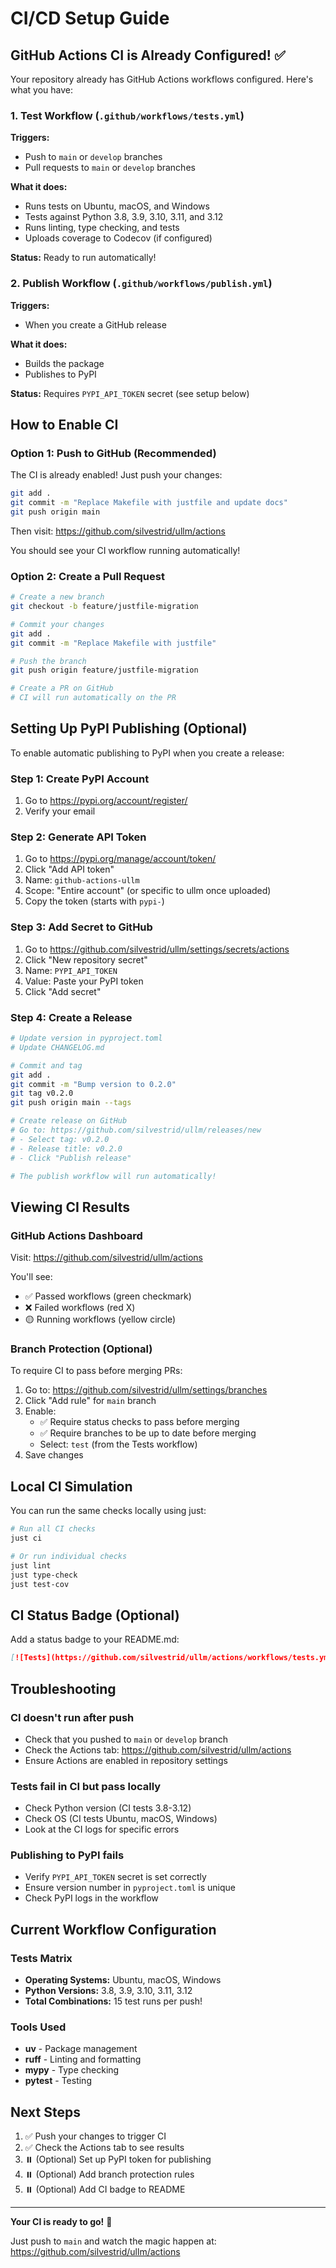 # CI/CD Setup Guide

## GitHub Actions CI is Already Configured! ✅

Your repository already has GitHub Actions workflows configured. Here's what you have:

### 1. Test Workflow (`.github/workflows/tests.yml`)

**Triggers:**
- Push to `main` or `develop` branches
- Pull requests to `main` or `develop` branches

**What it does:**
- Runs tests on Ubuntu, macOS, and Windows
- Tests against Python 3.8, 3.9, 3.10, 3.11, and 3.12
- Runs linting, type checking, and tests
- Uploads coverage to Codecov (if configured)

**Status:** Ready to run automatically!

### 2. Publish Workflow (`.github/workflows/publish.yml`)

**Triggers:**
- When you create a GitHub release

**What it does:**
- Builds the package
- Publishes to PyPI

**Status:** Requires `PYPI_API_TOKEN` secret (see setup below)

## How to Enable CI

### Option 1: Push to GitHub (Recommended)

The CI is already enabled! Just push your changes:

```bash
git add .
git commit -m "Replace Makefile with justfile and update docs"
git push origin main
```

Then visit: https://github.com/silvestrid/ullm/actions

You should see your CI workflow running automatically!

### Option 2: Create a Pull Request

```bash
# Create a new branch
git checkout -b feature/justfile-migration

# Commit your changes
git add .
git commit -m "Replace Makefile with justfile"

# Push the branch
git push origin feature/justfile-migration

# Create a PR on GitHub
# CI will run automatically on the PR
```

## Setting Up PyPI Publishing (Optional)

To enable automatic publishing to PyPI when you create a release:

### Step 1: Create PyPI Account
1. Go to https://pypi.org/account/register/
2. Verify your email

### Step 2: Generate API Token
1. Go to https://pypi.org/manage/account/token/
2. Click "Add API token"
3. Name: `github-actions-ullm`
4. Scope: "Entire account" (or specific to ullm once uploaded)
5. Copy the token (starts with `pypi-`)

### Step 3: Add Secret to GitHub
1. Go to https://github.com/silvestrid/ullm/settings/secrets/actions
2. Click "New repository secret"
3. Name: `PYPI_API_TOKEN`
4. Value: Paste your PyPI token
5. Click "Add secret"

### Step 4: Create a Release
```bash
# Update version in pyproject.toml
# Update CHANGELOG.md

# Commit and tag
git add .
git commit -m "Bump version to 0.2.0"
git tag v0.2.0
git push origin main --tags

# Create release on GitHub
# Go to: https://github.com/silvestrid/ullm/releases/new
# - Select tag: v0.2.0
# - Release title: v0.2.0
# - Click "Publish release"

# The publish workflow will run automatically!
```

## Viewing CI Results

### GitHub Actions Dashboard
Visit: https://github.com/silvestrid/ullm/actions

You'll see:
- ✅ Passed workflows (green checkmark)
- ❌ Failed workflows (red X)
- 🟡 Running workflows (yellow circle)

### Branch Protection (Optional)

To require CI to pass before merging PRs:

1. Go to: https://github.com/silvestrid/ullm/settings/branches
2. Click "Add rule" for `main` branch
3. Enable:
   - ✅ Require status checks to pass before merging
   - ✅ Require branches to be up to date before merging
   - Select: `test` (from the Tests workflow)
4. Save changes

## Local CI Simulation

You can run the same checks locally using just:

```bash
# Run all CI checks
just ci

# Or run individual checks
just lint
just type-check
just test-cov
```

## CI Status Badge (Optional)

Add a status badge to your README.md:

```markdown
[![Tests](https://github.com/silvestrid/ullm/actions/workflows/tests.yml/badge.svg)](https://github.com/silvestrid/ullm/actions/workflows/tests.yml)
```

## Troubleshooting

### CI doesn't run after push
- Check that you pushed to `main` or `develop` branch
- Check the Actions tab: https://github.com/silvestrid/ullm/actions
- Ensure Actions are enabled in repository settings

### Tests fail in CI but pass locally
- Check Python version (CI tests 3.8-3.12)
- Check OS (CI tests Ubuntu, macOS, Windows)
- Look at the CI logs for specific errors

### Publishing to PyPI fails
- Verify `PYPI_API_TOKEN` secret is set correctly
- Ensure version number in `pyproject.toml` is unique
- Check PyPI logs in the workflow

## Current Workflow Configuration

### Tests Matrix
- **Operating Systems:** Ubuntu, macOS, Windows
- **Python Versions:** 3.8, 3.9, 3.10, 3.11, 3.12
- **Total Combinations:** 15 test runs per push!

### Tools Used
- **uv** - Package management
- **ruff** - Linting and formatting
- **mypy** - Type checking
- **pytest** - Testing

## Next Steps

1. ✅ Push your changes to trigger CI
2. ✅ Check the Actions tab to see results
3. ⏸️ (Optional) Set up PyPI token for publishing
4. ⏸️ (Optional) Add branch protection rules
5. ⏸️ (Optional) Add CI badge to README

---

**Your CI is ready to go!** 🚀

Just push to `main` and watch the magic happen at:
https://github.com/silvestrid/ullm/actions
